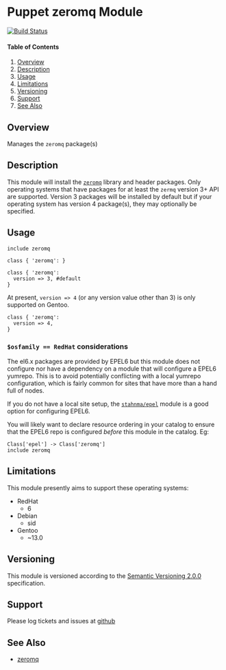 Puppet zeromq Module
====================

[![Build Status](https://travis-ci.org/jhoblitt/puppet-zeromq.png)](https://travis-ci.org/jhoblitt/puppet-zeromq)

#### Table of Contents

1. [Overview](#overview)
2. [Description](#description)
3. [Usage](#usage)
4. [Limitations](#limitations)
5. [Versioning](#versioning)
6. [Support](#support)
7. [See Also](#see-also)


Overview
--------

Manages the `zeromq` package(s)


Description
-----------

This module will install the [`zeromq`](http://zeromq.org/) library and header
packages.  Only operating systems that have packages for at least the `zermq`
version 3+ API are supported. Version 3 packages will be installed by default
but if your operating system has version 4 package(s), they may optionally be
specified.


Usage
-----

```puppet
include zeromq
```

```puppet
class { 'zeromq': }
```

```puppet
class { 'zeromq':
  version => 3, #default
}
```

At present, `version => 4` (or any version value other than 3) is only
supported on Gentoo.

```puppet
class { 'zeromq':
  version => 4,
}
```

### `$osfamily == RedHat` considerations

The el6.x packages are provided by EPEL6 but this module does not configure nor
have a dependency on a module that will configure a EPEL6 yumrepo.  This is to
avoid potentially conflicting with a local yumrepo configuration, which is
fairly common for sites that have more than a hand full of nodes.

If you do not have a local site setup, the
[`stahnma/epel`](https://forge.puppetlabs.com/stahnma/epel) module is a good
option for configuring EPEL6.

You will likely want to declare resource ordering in your catalog to ensure
that the EPEL6 repo is configured *before* this module in the catalog. Eg:

```puppet
Class['epel'] -> Class['zeromq']
include zeromq
```


Limitations
-----------

This module presently aims to support these operating systems:

* RedHat
  - 6
* Debian
  - sid
* Gentoo
  - ~13.0


Versioning
----------

This module is versioned according to the [Semantic Versioning
2.0.0](http://semver.org/spec/v2.0.0.html) specification.


Support
-------

Please log tickets and issues at
[github](https://github.com/jhoblitt/puppet-zeromq/issues)


See Also
--------

* [zeromq](http://zeromq.org/)
